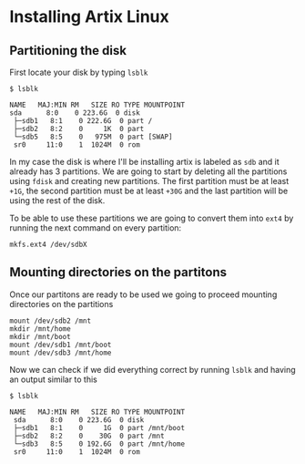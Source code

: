 # Installing Artix Linux

## Partitioning the disk
First locate your disk by typing `lsblk`


    $ lsblk
    
    NAME   MAJ:MIN RM   SIZE RO TYPE MOUNTPOINT
    sda      8:0    0 223.6G  0 disk
     ├─sdb1   8:1    0 222.6G  0 part /
     ├─sdb2   8:2    0     1K  0 part
     └─sdb5   8:5    0   975M  0 part [SWAP]
     sr0     11:0    1  1024M  0 rom
 
In my case the disk is where I'll be installing artix is labeled as `sdb` and it already has 3 partitions. We are going to start by deleting all the partitions using `fdisk` and creating new partitions. The first partition must be at least `+1G`, the second partition must be at least `+30G` and the last partition will be using the rest of the disk.

To be able to use these partitions we are going to convert them into `ext4` by running the next command on every partition:

    mkfs.ext4 /dev/sdbX

## Mounting directories on the partitons

Once our partitons are ready to be used we going to proceed mounting directories on the partitions

    mount /dev/sdb2 /mnt
    mkdir /mnt/home
    mkdir /mnt/boot
    mount /dev/sdb1 /mnt/boot
    mount /dev/sdb3 /mnt/home
    
Now we can check if we did everything correct by running `lsblk` and having an output similar to this

    $ lsblk
    
    NAME   MAJ:MIN RM   SIZE RO TYPE MOUNTPOINT
     sda      8:0    0 223.6G  0 disk
     ├─sdb1   8:1    0     1G  0 part /mnt/boot
     ├─sdb2   8:2    0    30G  0 part /mnt
     └─sdb3   8:5    0 192.6G  0 part /mnt/home
     sr0     11:0    1  1024M  0 rom
    
